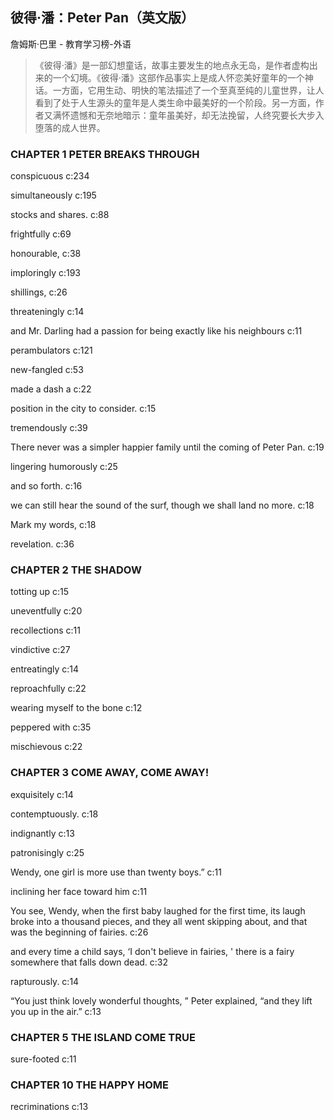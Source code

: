 ## 彼得·潘：Peter Pan（英文版）

詹姆斯·巴里  -  教育学习榜-外语

> 《彼得·潘》是一部幻想童话，故事主要发生的地点永无岛，是作者虚构出来的一个幻境。《彼得·潘》这部作品事实上是成人怀恋美好童年的一个神话。一方面，它用生动、明快的笔法描述了一个至真至纯的儿童世界，让人看到了处于人生源头的童年是人类生命中最美好的一个阶段。另一方面，作者又满怀遗憾和无奈地暗示：童年虽美好，却无法挽留，人终究要长大步入堕落的成人世界。

### CHAPTER 1 PETER BREAKS THROUGH

conspicuous c:234

simultaneously c:195

stocks and shares. c:88

frightfully c:69

honourable, c:38

imploringly c:193

 shillings,  c:26

threateningly c:14

and Mr. Darling had a passion for being exactly like his neighbours c:11

perambulators c:121

new-fangled c:53

made a dash a c:22

position in the city to consider. c:15

tremendously c:39

There never was a simpler happier family until the coming of Peter Pan. c:19

lingering humorously c:25

and so forth. c:16

we can still hear the sound of the surf, though we shall land no more. c:18

Mark my words, c:18

revelation. c:36

### CHAPTER 2 THE SHADOW

totting up  c:15

uneventfully c:20

recollections c:11

vindictive  c:27

entreatingly c:14

reproachfully c:22

wearing myself to the bone c:12

peppered with c:35

mischievous c:22

### CHAPTER 3 COME AWAY, COME AWAY!

exquisitely c:14

contemptuously. c:18

indignantly c:13

patronisingly c:25

Wendy, one girl is more use than twenty boys.” c:11

inclining her face toward him c:11

You see, Wendy, when the first baby laughed for the first time, its laugh broke into a thousand pieces, and they all went skipping about, and that was the beginning of fairies. c:26

and every time a child says, ‘I don't believe in fairies, ' there is a fairy somewhere that falls down dead. c:32

rapturously. c:14

“You just think lovely wonderful thoughts, ” Peter explained, “and they lift you up in the air.” c:13

### CHAPTER 5 THE ISLAND COME TRUE

sure-footed c:11

### CHAPTER 10 THE HAPPY HOME

recriminations c:13

